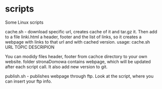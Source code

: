 # scripts
Some Linux scripts

cache.sh - download specific url, creates cache of it and tar.gz it. Then add to a file linki.html a header, footer and the list of links, so it creates a webpage with links to that url and with cached version. 
usage: cache.sh URL TOPIC DESCRIPION

You can modidy files header, footer from cachce directory to your own website. 
folder stronaDomowa contains webpage, which will be updated after each script call. 
It also add new version to git. 

publish.sh - publishes webpage through ftp. 
Look at the script, where you can insert your ftp info. 

